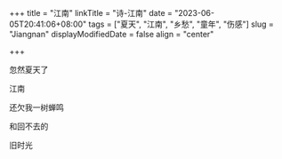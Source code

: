 +++
title = "江南"
linkTitle = "诗-江南"
date = "2023-06-05T20:41:06+08:00"
tags = ["夏天", "江南",  "乡愁", "童年", "伤感"]
slug = "Jiangnan"
displayModifiedDate = false
align = "center"

+++

忽然夏天了

江南

还欠我一树蝉鸣

和回不去的

旧时光
